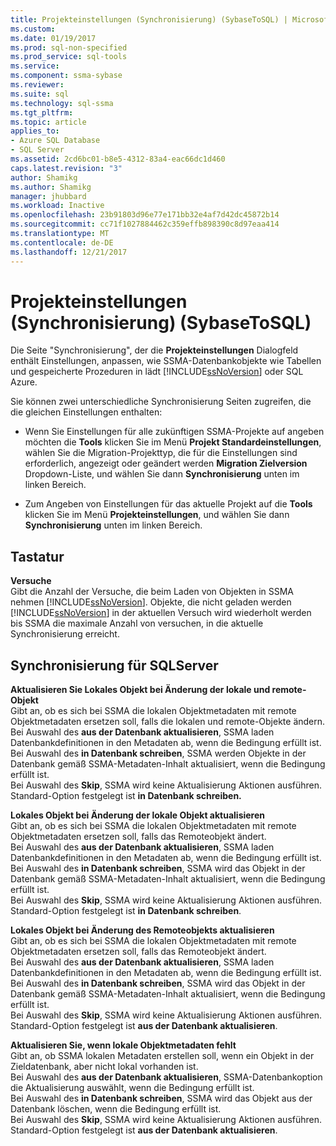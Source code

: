 ```yaml
---
title: Projekteinstellungen (Synchronisierung) (SybaseToSQL) | Microsoft Docs
ms.custom: 
ms.date: 01/19/2017
ms.prod: sql-non-specified
ms.prod_service: sql-tools
ms.service: 
ms.component: ssma-sybase
ms.reviewer: 
ms.suite: sql
ms.technology: sql-ssma
ms.tgt_pltfrm: 
ms.topic: article
applies_to:
- Azure SQL Database
- SQL Server
ms.assetid: 2cd6bc01-b8e5-4312-83a4-eac66dc1d460
caps.latest.revision: "3"
author: Shamikg
ms.author: Shamikg
manager: jhubbard
ms.workload: Inactive
ms.openlocfilehash: 23b91803d96e77e171bb32e4af7d42dc45872b14
ms.sourcegitcommit: cc71f1027884462c359effb898390c8d97eaa414
ms.translationtype: MT
ms.contentlocale: de-DE
ms.lasthandoff: 12/21/2017
---
```

# <a name="project-settings-synchronization-sybasetosql"></a>Projekteinstellungen (Synchronisierung) (SybaseToSQL)
Die Seite "Synchronisierung", der die **Projekteinstellungen** Dialogfeld enthält Einstellungen, anpassen, wie SSMA-Datenbankobjekte wie Tabellen und gespeicherte Prozeduren in lädt [!INCLUDE[ssNoVersion](../../includes/ssnoversion_md.md)] oder SQL Azure.  
  
Sie können zwei unterschiedliche Synchronisierung Seiten zugreifen, die die gleichen Einstellungen enthalten:  
  
-   Wenn Sie Einstellungen für alle zukünftigen SSMA-Projekte auf angeben möchten die **Tools** klicken Sie im Menü **Projekt Standardeinstellungen**, wählen Sie die Migration-Projekttyp, die für die Einstellungen sind erforderlich, angezeigt oder geändert werden **Migration Zielversion** Dropdown-Liste, und wählen Sie dann **Synchronisierung** unten im linken Bereich.  
  
-   Zum Angeben von Einstellungen für das aktuelle Projekt auf die **Tools** klicken Sie im Menü **Projekteinstellungen**, und wählen Sie dann **Synchronisierung** unten im linken Bereich.  
  
## <a name="options"></a>Tastatur  
**Versuche**  
Gibt die Anzahl der Versuche, die beim Laden von Objekten in SSMA nehmen [!INCLUDE[ssNoVersion](../../includes/ssnoversion_md.md)]. Objekte, die nicht geladen werden [!INCLUDE[ssNoVersion](../../includes/ssnoversion_md.md)] in der aktuellen Versuch wird wiederholt werden bis SSMA die maximale Anzahl von versuchen, in die aktuelle Synchronisierung erreicht.  
  
## <a name="synchronization-for-sql-server"></a>Synchronisierung für SQLServer  
**Aktualisieren Sie Lokales Objekt bei Änderung der lokale und remote-Objekt**  
Gibt an, ob es sich bei SSMA die lokalen Objektmetadaten mit remote Objektmetadaten ersetzen soll, falls die lokalen und remote-Objekte ändern.  
Bei Auswahl des **aus der Datenbank aktualisieren**, SSMA laden Datenbankdefinitionen in den Metadaten ab, wenn die Bedingung erfüllt ist.  
Bei Auswahl des **in Datenbank schreiben**, SSMA werden Objekte in der Datenbank gemäß SSMA-Metadaten-Inhalt aktualisiert, wenn die Bedingung erfüllt ist.  
Bei Auswahl des **Skip**, SSMA wird keine Aktualisierung Aktionen ausführen.   
Standard-Option festgelegt ist **in Datenbank schreiben.**  
  
**Lokales Objekt bei Änderung der lokale Objekt aktualisieren**  
Gibt an, ob es sich bei SSMA die lokalen Objektmetadaten mit remote Objektmetadaten ersetzen soll, falls das Remoteobjekt ändert.  
Bei Auswahl des **aus der Datenbank aktualisieren**, SSMA laden Datenbankdefinitionen in den Metadaten ab, wenn die Bedingung erfüllt ist.  
Bei Auswahl des **in Datenbank schreiben**, SSMA wird das Objekt in der Datenbank gemäß SSMA-Metadaten-Inhalt aktualisiert, wenn die Bedingung erfüllt ist.  
Bei Auswahl des **Skip**, SSMA wird keine Aktualisierung Aktionen ausführen.   
Standard-Option festgelegt ist **in Datenbank schreiben**.  
  
**Lokales Objekt bei Änderung des Remoteobjekts aktualisieren**  
Gibt an, ob es sich bei SSMA die lokalen Objektmetadaten mit remote Objektmetadaten ersetzen soll, falls das Remoteobjekt ändert.  
Bei Auswahl des **aus der Datenbank aktualisieren**, SSMA laden Datenbankdefinitionen in den Metadaten ab, wenn die Bedingung erfüllt ist.  
Bei Auswahl des **in Datenbank schreiben**, SSMA wird das Objekt in der Datenbank gemäß SSMA-Metadaten-Inhalt aktualisiert, wenn die Bedingung erfüllt ist.  
Bei Auswahl des **Skip**, SSMA wird keine Aktualisierung Aktionen ausführen.   
Standard-Option festgelegt ist **aus der Datenbank aktualisieren**.  
  
**Aktualisieren Sie, wenn lokale Objektmetadaten fehlt**  
Gibt an, ob SSMA lokalen Metadaten erstellen soll, wenn ein Objekt in der Zieldatenbank, aber nicht lokal vorhanden ist.  
Bei Auswahl des **aus der Datenbank aktualisieren**, SSMA-Datenbankoption die Aktualisierung auswählt, wenn die Bedingung erfüllt ist.  
Bei Auswahl des **in Datenbank schreiben**, SSMA wird das Objekt aus der Datenbank löschen, wenn die Bedingung erfüllt ist.  
Bei Auswahl des **Skip**, SSMA wird keine Aktualisierung Aktionen ausführen.   
Standard-Option festgelegt ist **aus der Datenbank aktualisieren**.  
  
